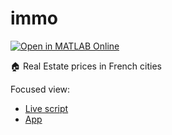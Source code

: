# immo

[![Open in MATLAB Online](https://www.mathworks.com/images/responsive/global/open-in-matlab-online.svg)](https://matlab.mathworks.com/open/github/v1?repo=yanndebray/immo&file=immo.mlx)

🏠 Real Estate prices in French cities

Focused view: 
- [Live script](https://matlab.mathworks.com/open/github/v1?repo=yanndebray/immo&file=immo.mlx&focus=true)
- [App](https://matlab.mathworks.com/open/github/v1?repo=yanndebray/immo&file=immo.mlapp&focus=true)
